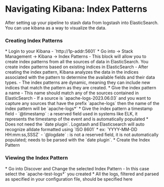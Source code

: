 <h1>Navigating Kibana: Index Patterns</h1>
After setting up your pipeline to stash data from logstash into ElasticSearch. You can use kibana as a way to visualize the data.
<h3>Creating Index Patterns</h3>
* Login to your Kibana 
  - `http://1p-addr:5601`
* Go into -> Stack Management -> Kibana -> Index Patterns
  - This block will allow you to create index patterns from all the sources of data in ElasticSearch. You create index patterns based on existing indices in ElasticSearch
  - After creating the index pattern, Kibana analyzes the data in the indices associated with the pattern to determine the available fields and their data types. 
  - The index patterns are dynamic, meaning they can include new indices that match the pattern as they are created. 
* Give the index pattern a name
  - This name should match any of the sources contained in ElasticSearch
  - If a source is `apache-logs-2023.06.03` and you want to capture any sources that have the prefix `apache-logs` then the name of the index pattern will be `apache-logs*`
* Give the index pattern a timestamp field
  - `@timestamp` : a reserved field used in systems like ELK, it represents the timestamp of the event and is automatically populated
    * Does not need the `date plugin`. Logstash and Elasticsearch will auto recognize alldate formatted using `ISO 8601`
    * ex: `YYYY-MM-DD HH:mm:ss,SSSZ`
  - `@logdate` : is not a reserved field, it is not automatically populated; needs to be parsed with the `date plugin`. 
* Create the Index Pattern
<h3>Viewing the Index Pattern</h3>
* Go into Discover and Change the selected Index Pattern 
  - In this case select the `apache-test-logs*` you created
* All the logs, filtered and parsed as specified in your configuration file, should be specified here
